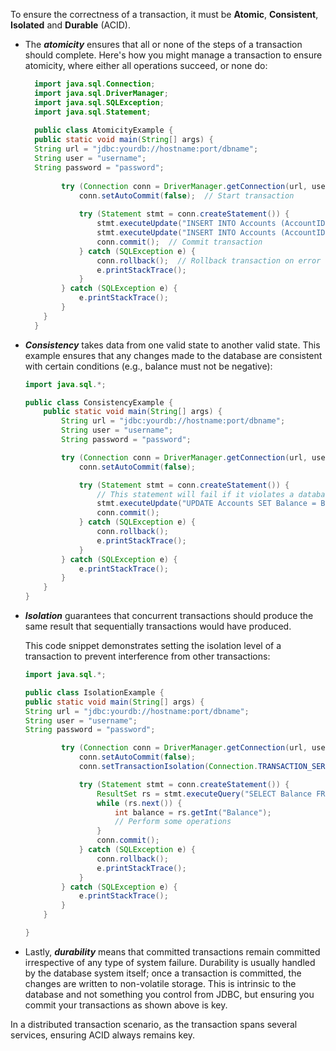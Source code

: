 To ensure the correctness of a transaction, it must be **Atomic**, **Consistent**, **Isolated** and **Durable** (ACID).

- The ***atomicity*** ensures that all or none of the steps of a transaction should complete.
  Here's how you might manage a transaction to ensure atomicity,
  where either all operations succeed, or none do:

  ```java
    import java.sql.Connection;
    import java.sql.DriverManager;
    import java.sql.SQLException;
    import java.sql.Statement;
    
    public class AtomicityExample {
    public static void main(String[] args) {
    String url = "jdbc:yourdb://hostname:port/dbname";
    String user = "username";
    String password = "password";
    
          try (Connection conn = DriverManager.getConnection(url, user, password)) {
              conn.setAutoCommit(false);  // Start transaction
    
              try (Statement stmt = conn.createStatement()) {
                  stmt.executeUpdate("INSERT INTO Accounts (AccountID, Balance) VALUES (1, 1000)");
                  stmt.executeUpdate("INSERT INTO Accounts (AccountID, Balance) VALUES (2, 1500)");
                  conn.commit();  // Commit transaction
              } catch (SQLException e) {
                  conn.rollback();  // Rollback transaction on error
                  e.printStackTrace();
              }
          } catch (SQLException e) {
              e.printStackTrace();
          }
      }
    }
  ```

- ***Consistency*** takes data from one valid state to another valid state.
  This example ensures that any changes made to the database are consistent with certain conditions (e.g., balance must
  not be negative):
  ```java
  import java.sql.*;
  
  public class ConsistencyExample {
      public static void main(String[] args) {
          String url = "jdbc:yourdb://hostname:port/dbname";
          String user = "username";
          String password = "password";
  
          try (Connection conn = DriverManager.getConnection(url, user, password)) {
              conn.setAutoCommit(false);
  
              try (Statement stmt = conn.createStatement()) {
                  // This statement will fail if it violates a database constraint (e.g., balance cannot be negative)
                  stmt.executeUpdate("UPDATE Accounts SET Balance = Balance - 100 WHERE AccountID = 1 AND Balance >= 100");
                  conn.commit();
              } catch (SQLException e) {
                  conn.rollback();
                  e.printStackTrace();
              }
          } catch (SQLException e) {
              e.printStackTrace();
          }
      }
  }
  
  ```


- ***Isolation*** guarantees that concurrent transactions should produce the same result that sequentially transactions
  would have produced.

  This code snippet demonstrates setting the isolation level of a transaction to prevent interference from other
  transactions:

  ```java
  import java.sql.*;

  public class IsolationExample {
  public static void main(String[] args) {
  String url = "jdbc:yourdb://hostname:port/dbname";
  String user = "username";
  String password = "password";
  
          try (Connection conn = DriverManager.getConnection(url, user, password)) {
              conn.setAutoCommit(false);
              conn.setTransactionIsolation(Connection.TRANSACTION_SERIALIZABLE); // Set the highest level of isolation
  
              try (Statement stmt = conn.createStatement()) {
                  ResultSet rs = stmt.executeQuery("SELECT Balance FROM Accounts WHERE AccountID = 1");
                  while (rs.next()) {
                      int balance = rs.getInt("Balance");
                      // Perform some operations
                  }
                  conn.commit();
              } catch (SQLException e) {
                  conn.rollback();
                  e.printStackTrace();
              }
          } catch (SQLException e) {
              e.printStackTrace();
          }
      }
  
  }
  
  ```

- Lastly, ***durability*** means that committed transactions remain committed irrespective of any type of system
  failure.
  Durability is usually handled by the database system itself; once a transaction is committed, the changes are written
  to non-volatile storage. This is intrinsic to the database and not something you control from JDBC, but ensuring you
  commit your transactions as shown above is key.

In a distributed transaction scenario, as the transaction spans several services, ensuring ACID always remains key.
